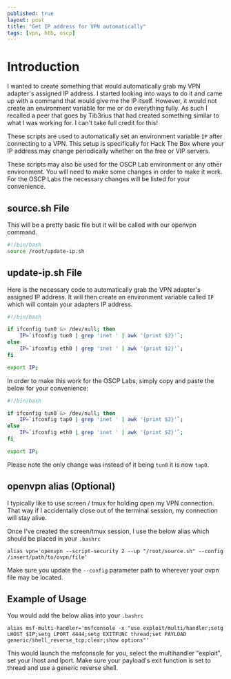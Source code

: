 ```yaml
---
published: true
layout: post
title: "Get IP address for VPN automatically"
tags: [vpn, htb, oscp]
---
```


# Introduction

I wanted to create something that would automatically grab my VPN adapter's assigned IP address. I started looking into ways to do it and came up with a command that would give me the IP itself. However, it would not create an environment variable for me or do everything fully. As such I recalled a peer that goes by Tib3rius that had created something similar to what I was working for. I can't take full credit for this!

These scripts are used to automatically set an environment variable `IP` after connecting to a VPN. This setup is specifically for Hack The Box where your IP address may change periodically whether on the free or VIP servers.

These scripts may also be used for the OSCP Lab environment or any other environment. You will need to make some changes in order to make it work. For the OSCP Labs the necessary changes will be listed for your convenience.

## source.sh File

This will be a pretty basic file but it will be called with our openvpn command.

```bash 
#!/bin/bash
source /root/update-ip.sh
```

## update-ip.sh File

Here is the necessary code to automatically grab the VPN adapter's assigned IP address. It will then create an environment variable called `IP` which will contain your adapters IP address.

```bash
#!/bin/bash

if ifconfig tun0 &> /dev/null; then
	IP=`ifconfig tun0 | grep 'inet ' | awk '{print $2}'`;
else
	IP=`ifconfig eth0 | grep 'inet ' | awk '{print $2}'`;
fi

export IP;
```

In order to make this work for the OSCP Labs, simply copy and paste the below for your convenience:

```bash
#!/bin/bash

if ifconfig tun0 &> /dev/null; then
	IP=`ifconfig tap0 | grep 'inet ' | awk '{print $2}'`;
else
	IP=`ifconfig eth0 | grep 'inet ' | awk '{print $2}'`;
fi

export IP;
```
Please note the only change was instead of it being `tun0` it is now `tap0`.

## openvpn alias (Optional)

I typically like to use screen / tmux for holding open my VPN connection. That way if I accidentally close out of the terminal session, my connection will stay alive. 

Once I've created the screen/tmux session, I use the below alias which should be placed in your `.bashrc`

`alias vpn='openvpn --script-security 2 --up "/root/source.sh" --config /insert/path/to/ovpn/file'`

Make sure you update the `--config` parameter path to wherever your ovpn file may be located.

## Example of Usage

You would add the below alias into your `.bashrc`

`alias msf-multi-handler='msfconsole -x "use exploit/multi/handler;setg LHOST $IP;setg LPORT 4444;setg EXITFUNC thread;set PAYLOAD generic/shell_reverse_tcp;clear;show options"'`

This would launch the msfconsole for you, select the multihandler "exploit", set your lhost and lport. Make sure your payload's exit function is set to thread and use a generic reverse shell.